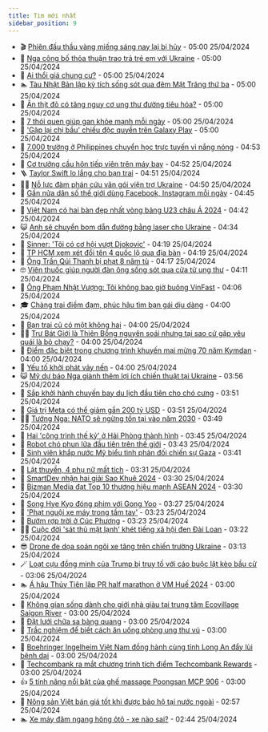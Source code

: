```yaml
---
title: Tim mới nhất
sidebar_position: 9
---
```


<!-- vnexpress-tin-moi-nhat:START -->
- 🎬 [Phiên đấu thầu vàng miếng sáng nay lại bị hủy](https://vnexpress.net/lan-thu-hai-huy-phien-dau-thau-vang-mieng-4738691.html) - 05:00 25/04/2024
- 🐎 [Nga công bố thỏa thuận trao trả trẻ em với Ukraine](https://vnexpress.net/nga-cong-bo-thoa-thuan-trao-tra-tre-em-voi-ukraine-4738607.html) - 05:00 25/04/2024
- 🦍 [Ai thổi giá chung cư?](https://vnexpress.net/ai-thoi-gia-chung-cu-4738522.html) - 05:00 25/04/2024
- 🏊 [Tàu Nhật Bản lập kỳ tích sống sót qua đêm Mặt Trăng thứ ba](https://vnexpress.net/tau-nhat-ban-lap-ky-tich-song-sot-qua-dem-mat-trang-thu-ba-4738507.html) - 05:00 25/04/2024
- 🎊 [Ăn thịt đỏ có tăng nguy cơ ung thư đường tiêu hóa?](https://vnexpress.net/an-thit-do-co-tang-nguy-co-ung-thu-duong-tieu-hoa-4738577.html) - 05:00 25/04/2024
- 🎃 [7 thói quen giúp gan khỏe mạnh mỗi ngày](https://vnexpress.net/7-thoi-quen-giup-gan-khoe-manh-moi-ngay-4738553.html) - 05:00 25/04/2024
- 🧰 [&#39;Gặp lại chị bầu&#39; chiếu độc quyền trên Galaxy Play](https://vnexpress.net/gap-lai-chi-bau-chieu-doc-quyen-tren-galaxy-play-4738462.html) - 05:00 25/04/2024
- 🔭 [7.000 trường ở Philippines chuyển học trực tuyến vì nắng nóng](https://vnexpress.net/7-000-truong-o-philippines-chuyen-hoc-truc-tuyen-vi-nang-nong-4738514.html) - 04:53 25/04/2024
- 🫶 [Cơ trưởng cầu hôn tiếp viên trên máy bay](https://vnexpress.net/co-truong-cau-hon-tiep-vien-tren-may-bay-4738655.html) - 04:52 25/04/2024
- 🪜 [Taylor Swift lo lắng cho bạn trai](https://vnexpress.net/taylor-swift-lo-lang-cho-ban-trai-4738599.html) - 04:51 25/04/2024
- 👨‍🏫 [Nỗ lực đàm phán cứu vãn gói viện trợ Ukraine](https://vnexpress.net/no-luc-dam-phan-cuu-van-goi-vien-tro-ukraine-4738518.html) - 04:50 25/04/2024
- 🎊 [Gần nửa dân số thế giới dùng Facebook, Instagram mỗi ngày](https://vnexpress.net/gan-nua-dan-so-the-gioi-dung-facebook-instagram-moi-ngay-4738585.html) - 04:45 25/04/2024
- 🎊 [Việt Nam có hai bàn đẹp nhất vòng bảng U23 châu Á 2024](https://vnexpress.net/viet-nam-co-hai-ban-dep-nhat-vong-bang-u23-chau-a-2024-4738692.html) - 04:42 25/04/2024
- 😺 [Anh sẽ chuyển bom dẫn đường bằng laser cho Ukraine](https://vnexpress.net/anh-se-chuyen-bom-dan-duong-bang-laser-cho-ukraine-4738608.html) - 04:34 25/04/2024
- 🐘 [Sinner: &#39;Tôi có cơ hội vượt Djokovic&#39;](https://vnexpress.net/sinner-toi-co-co-hoi-vuot-djokovic-4738603.html) - 04:19 25/04/2024
- 🌁 [TP HCM xem xét đổi tên 4 quốc lộ qua địa bàn](https://vnexpress.net/tp-hcm-xem-xet-doi-ten-4-quoc-lo-qua-dia-ban-4738665.html) - 04:19 25/04/2024
- 🐲 [Ông Trần Qúi Thanh bị phạt 8 năm tù](https://vnexpress.net/ong-tran-qui-thanh-bi-phat-8-nam-tu-4738620.html) - 04:17 25/04/2024
- 🤓 [Viên thuốc giúp người đàn ông sống sót qua cửa tử ung thư](https://vnexpress.net/vien-thuoc-giup-nguoi-dan-ong-song-sot-qua-cua-tu-ung-thu-4738643.html) - 04:11 25/04/2024
- 💪 [Ông Phạm Nhật Vượng: Tôi không bao giờ buông VinFast](https://vnexpress.net/ong-pham-nhat-vuong-toi-khong-bao-gio-buong-vinfast-4738659.html) - 04:06 25/04/2024
- 🎓 [Chàng trai điềm đạm, phúc hậu tìm bạn gái dịu dàng](https://vnexpress.net/chang-trai-diem-dam-phuc-hau-tim-ban-gai-diu-dang-4738578.html) - 04:00 25/04/2024
- 🫣 [Bạn trai cũ có một không hai](https://vnexpress.net/ban-trai-cu-co-mot-khong-hai-4738524.html) - 04:00 25/04/2024
- 🧑‍💻 [Trư Bát Giới là Thiên Bồng nguyên soái nhưng tại sao cứ gặp yêu quái là bỏ chạy?](https://vnexpress.net/tru-bat-gioi-la-thien-bong-nguyen-soai-nhung-tai-sao-cu-gap-yeu-quai-la-bo-chay-4736301.html) - 04:00 25/04/2024
- 🐲 [Điểm đặc biệt trong chương trình khuyến mại mừng 70 năm Kymdan](https://vnexpress.net/diem-dac-biet-trong-chuong-trinh-khuyen-mai-mung-70-nam-kymdan-4738579.html) - 04:00 25/04/2024
- 🌝 [Yếu tố khởi phát vảy nến](https://vnexpress.net/yeu-to-khoi-phat-vay-nen-4738549.html) - 04:00 25/04/2024
- 😺 [Mỹ dự báo Nga giành thêm lợi ích chiến thuật tại Ukraine](https://vnexpress.net/my-du-bao-nga-gianh-them-loi-ich-chien-thuat-tai-ukraine-4738537.html) - 03:56 25/04/2024
- 🐎 [Sắp khởi hành chuyến bay du lịch đầu tiên cho chó cưng](https://vnexpress.net/sap-khoi-hanh-chuyen-bay-du-lich-dau-tien-cho-cho-cung-4738441.html) - 03:51 25/04/2024
- 🎡 [Giá trị Meta có thể giảm gần 200 tỷ USD](https://vnexpress.net/gia-tri-meta-co-the-giam-gan-200-ty-usd-4738570.html) - 03:51 25/04/2024
- 👨‍🏫 [Tướng Nga: NATO sẽ ngừng tồn tại vào năm 2030](https://vnexpress.net/tuong-nga-nato-se-ngung-ton-tai-vao-nam-2030-4738533.html) - 03:49 25/04/2024
- 🦆 [Hai &#39;công trình thế kỷ&#39; ở Hải Phòng thành hình](https://vnexpress.net/hai-cong-trinh-the-ky-o-hai-phong-thanh-hinh-4738195.html) - 03:45 25/04/2024
- 🚦 [Robot chó phun lửa đầu tiên trên thế giới](https://vnexpress.net/robot-cho-phun-lua-dau-tien-tren-the-gioi-4738429.html) - 03:43 25/04/2024
- 💫 [Sinh viên khắp nước Mỹ biểu tình phản đối chiến sự Gaza](https://vnexpress.net/sinh-vien-khap-nuoc-my-bieu-tinh-phan-doi-chien-su-gaza-4738519.html) - 03:41 25/04/2024
- 🎉 [Lật thuyền, 4 phụ nữ mất tích](https://vnexpress.net/lat-thuyen-4-phu-nu-mat-tich-4738621.html) - 03:31 25/04/2024
- 🌋 [SmartDev nhận hai giải Sao Khuê 2024](https://vnexpress.net/smartdev-nhan-hai-giai-sao-khue-2024-4738610.html) - 03:30 25/04/2024
- 🤖 [Bizman Media đạt Top 10 thương hiệu mạnh ASEAN 2024](https://vnexpress.net/bizman-media-dat-top-10-thuong-hieu-manh-asean-2024-4738281.html) - 03:30 25/04/2024
- 🦏 [Song Hye Kyo đóng phim với Gong Yoo](https://vnexpress.net/song-hye-kyo-dong-phim-voi-gong-yoo-4738583.html) - 03:27 25/04/2024
- 🦩 [&#39;Phạt nguội xe máy trong tầm tay&#39;](https://vnexpress.net/phat-nguoi-xe-may-trong-tam-tay-4738560.html) - 03:23 25/04/2024
- 👺 [Bướm rợp trời ở Cúc Phương](https://vnexpress.net/buom-rop-troi-o-cuc-phuong-4738318.html) - 03:23 25/04/2024
- 🧑‍🏫 [Cuộc đời &#39;sát thủ mặt lạnh&#39; khét tiếng xã hội đen Đài Loan](https://vnexpress.net/cuoc-doi-sat-thu-mat-lanh-khet-tieng-xa-hoi-den-dai-loan-4738469.html) - 03:22 25/04/2024
- 😎 [Drone đe dọa soán ngôi xe tăng trên chiến trường Ukraine](https://vnexpress.net/drone-de-doa-soan-ngoi-xe-tang-tren-chien-truong-ukraine-4737752.html) - 03:13 25/04/2024
- 🪄 [Loạt cựu đồng minh của Trump bị truy tố với cáo buộc lật kèo bầu cử](https://vnexpress.net/loat-cuu-dong-minh-cua-trump-bi-truy-to-voi-cao-buoc-lat-keo-bau-cu-4738526.html) - 03:06 25/04/2024
- 🏊 [Á hậu Thủy Tiên lập PR half marathon ở VM Huế 2024](https://vnexpress.net/a-hau-thuy-tien-lap-pr-half-marathon-o-vm-hue-2024-4738001.html) - 03:00 25/04/2024
- 💃 [Không gian sống dành cho giới nhà giàu tại trung tâm Ecovillage Saigon River](https://vnexpress.net/khong-gian-song-danh-cho-gioi-nha-giau-tai-trung-tam-ecovillage-saigon-river-4738590.html) - 03:00 25/04/2024
- 🦆 [Đặt lưới chữa sa bàng quang](https://vnexpress.net/dat-luoi-chua-sa-bang-quang-4738556.html) - 03:00 25/04/2024
- 🎊 [Trắc nghiệm để biết cách ăn uống phòng ung thư vú](https://vnexpress.net/trac-nghiem-de-biet-cach-an-uong-phong-ung-thu-vu-4738498.html) - 03:00 25/04/2024
- 👺 [Boehringer Ingelheim Việt Nam đồng hành cùng tỉnh Long An đẩy lùi bệnh dại](https://vnexpress.net/boehringer-ingelheim-viet-nam-dong-hanh-cung-tinh-long-an-day-lui-benh-dai-4738133.html) - 03:00 25/04/2024
- 🎡 [Techcombank ra mắt chương trình tích điểm Techcombank Rewards](https://vnexpress.net/techcombank-ra-mat-chuong-trinh-tich-diem-techcombank-rewards-4737914.html) - 03:00 25/04/2024
- 👍 [5 tính năng nổi bật của ghế massage Poongsan MCP 906](https://vnexpress.net/5-tinh-nang-noi-bat-cua-ghe-massage-poongsan-mcp-906-4730178.html) - 03:00 25/04/2024
- 🐎 [Nông sản Việt bán giá tốt khi được bảo hộ tại nước ngoài](https://vnexpress.net/nong-san-viet-ban-gia-tot-khi-duoc-bao-ho-tai-nuoc-ngoai-4738535.html) - 02:57 25/04/2024
- 🏊 [Xe máy đâm ngang hông ôtô - xe nào sai?](https://vnexpress.net/xe-may-dam-ngang-hong-oto-xe-nao-sai-4738347.html) - 02:44 25/04/2024<!-- vnexpress-tin-moi-nhat:END -->
